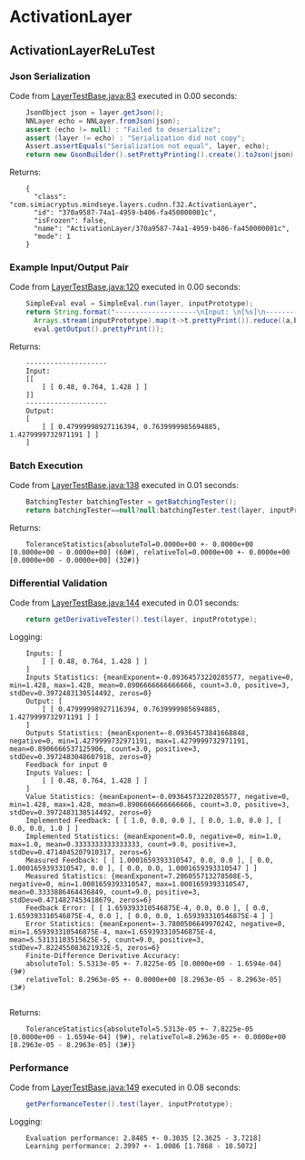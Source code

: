 # ActivationLayer
## ActivationLayerReLuTest
### Json Serialization
Code from [LayerTestBase.java:83](../../../../../../../../../MindsEye/src/test/java/com/simiacryptus/mindseye/layers/LayerTestBase.java#L83) executed in 0.00 seconds: 
```java
    JsonObject json = layer.getJson();
    NNLayer echo = NNLayer.fromJson(json);
    assert (echo != null) : "Failed to deserialize";
    assert (layer != echo) : "Serialization did not copy";
    Assert.assertEquals("Serialization not equal", layer, echo);
    return new GsonBuilder().setPrettyPrinting().create().toJson(json);
```

Returns: 

```
    {
      "class": "com.simiacryptus.mindseye.layers.cudnn.f32.ActivationLayer",
      "id": "370a9587-74a1-4959-b406-fa450000001c",
      "isFrozen": false,
      "name": "ActivationLayer/370a9587-74a1-4959-b406-fa450000001c",
      "mode": 1
    }
```



### Example Input/Output Pair
Code from [LayerTestBase.java:120](../../../../../../../../../MindsEye/src/test/java/com/simiacryptus/mindseye/layers/LayerTestBase.java#L120) executed in 0.00 seconds: 
```java
    SimpleEval eval = SimpleEval.run(layer, inputPrototype);
    return String.format("--------------------\nInput: \n[%s]\n--------------------\nOutput: \n%s",
      Arrays.stream(inputPrototype).map(t->t.prettyPrint()).reduce((a,b)->a+",\n"+b).get(),
      eval.getOutput().prettyPrint());
```

Returns: 

```
    --------------------
    Input: 
    [[
    	[ [ 0.48, 0.764, 1.428 ] ]
    ]]
    --------------------
    Output: 
    [
    	[ [ 0.47999998927116394, 0.7639999985694885, 1.4279999732971191 ] ]
    ]
```



### Batch Execution
Code from [LayerTestBase.java:138](../../../../../../../../../MindsEye/src/test/java/com/simiacryptus/mindseye/layers/LayerTestBase.java#L138) executed in 0.01 seconds: 
```java
    BatchingTester batchingTester = getBatchingTester();
    return batchingTester==null?null:batchingTester.test(layer, inputPrototype);
```

Returns: 

```
    ToleranceStatistics{absoluteTol=0.0000e+00 +- 0.0000e+00 [0.0000e+00 - 0.0000e+00] (60#), relativeTol=0.0000e+00 +- 0.0000e+00 [0.0000e+00 - 0.0000e+00] (32#)}
```



### Differential Validation
Code from [LayerTestBase.java:144](../../../../../../../../../MindsEye/src/test/java/com/simiacryptus/mindseye/layers/LayerTestBase.java#L144) executed in 0.01 seconds: 
```java
    return getDerivativeTester().test(layer, inputPrototype);
```
Logging: 
```
    Inputs: [
    	[ [ 0.48, 0.764, 1.428 ] ]
    ]
    Inputs Statistics: {meanExponent=-0.09364573220285577, negative=0, min=1.428, max=1.428, mean=0.8906666666666666, count=3.0, positive=3, stdDev=0.3972483130514492, zeros=0}
    Output: [
    	[ [ 0.47999998927116394, 0.7639999985694885, 1.4279999732971191 ] ]
    ]
    Outputs Statistics: {meanExponent=-0.09364573841668848, negative=0, min=1.4279999732971191, max=1.4279999732971191, mean=0.8906666537125906, count=3.0, positive=3, stdDev=0.3972483048607918, zeros=0}
    Feedback for input 0
    Inputs Values: [
    	[ [ 0.48, 0.764, 1.428 ] ]
    ]
    Value Statistics: {meanExponent=-0.09364573220285577, negative=0, min=1.428, max=1.428, mean=0.8906666666666666, count=3.0, positive=3, stdDev=0.3972483130514492, zeros=0}
    Implemented Feedback: [ [ 1.0, 0.0, 0.0 ], [ 0.0, 1.0, 0.0 ], [ 0.0, 0.0, 1.0 ] ]
    Implemented Statistics: {meanExponent=0.0, negative=0, min=1.0, max=1.0, mean=0.3333333333333333, count=9.0, positive=3, stdDev=0.4714045207910317, zeros=6}
    Measured Feedback: [ [ 1.0001659393310547, 0.0, 0.0 ], [ 0.0, 1.0001659393310547, 0.0 ], [ 0.0, 0.0, 1.0001659393310547 ] ]
    Measured Statistics: {meanExponent=7.206055713278508E-5, negative=0, min=1.0001659393310547, max=1.0001659393310547, mean=0.3333886464436849, count=9.0, positive=3, stdDev=0.4714827453418679, zeros=6}
    Feedback Error: [ [ 1.659393310546875E-4, 0.0, 0.0 ], [ 0.0, 1.659393310546875E-4, 0.0 ], [ 0.0, 0.0, 1.659393310546875E-4 ] ]
    Error Statistics: {meanExponent=-3.7800506649970242, negative=0, min=1.659393310546875E-4, max=1.659393310546875E-4, mean=5.53131103515625E-5, count=9.0, positive=3, stdDev=7.822455083621932E-5, zeros=6}
    Finite-Difference Derivative Accuracy:
    absoluteTol: 5.5313e-05 +- 7.8225e-05 [0.0000e+00 - 1.6594e-04] (9#)
    relativeTol: 8.2963e-05 +- 0.0000e+00 [8.2963e-05 - 8.2963e-05] (3#)
    
```

Returns: 

```
    ToleranceStatistics{absoluteTol=5.5313e-05 +- 7.8225e-05 [0.0000e+00 - 1.6594e-04] (9#), relativeTol=8.2963e-05 +- 0.0000e+00 [8.2963e-05 - 8.2963e-05] (3#)}
```



### Performance
Code from [LayerTestBase.java:149](../../../../../../../../../MindsEye/src/test/java/com/simiacryptus/mindseye/layers/LayerTestBase.java#L149) executed in 0.08 seconds: 
```java
    getPerformanceTester().test(layer, inputPrototype);
```
Logging: 
```
    Evaluation performance: 2.8485 +- 0.3035 [2.3625 - 3.7218]
    Learning performance: 2.3997 +- 1.0086 [1.7868 - 10.5072]
    
```

